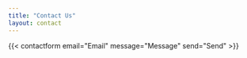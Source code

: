 ```yaml
---
title: "Contact Us"
layout: contact
---
```


{{< contactform email="Email" message="Message" send="Send" >}}
